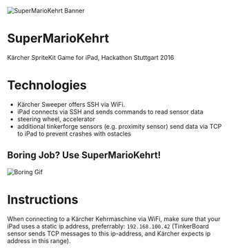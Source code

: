 ![SuperMarioKehrt Banner](https://raw.githubusercontent.com/frogg/SuperMarioKehrt/master/SuperMarioKehrt.png)

# SuperMarioKehrt
Kärcher SpriteKit Game for iPad, Hackathon Stuttgart 2016

# Technologies
- Kärcher Sweeper offers SSH via WiFi.
- iPad connects via SSH and sends commands to read sensor data
- steering wheel, accelerator
- additional tinkerforge sensors (e.g. proximity sensor) send data via TCP to iPad to prevent crashes with ostacles

## Boring Job? Use SuperMarioKehrt!
![Boring Gif](https://raw.githubusercontent.com/frogg/SuperMarioKehrt/master/boring_job.gif)

# Instructions 
When connecting to a Kärcher Kehrmaschine via WiFi, make sure that your iPad uses a static ip address, preferrably: 
`192.168.100.42` (TinkerBoard sensor sends TCP messages to this ip-address, and Kärcher expects ip address in this range).
